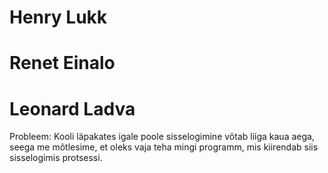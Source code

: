 # Henry Lukk
# Renet Einalo
# Leonard Ladva
Probleem: Kooli läpakates igale poole sisselogimine võtab liiga kaua aega, seega me mõtlesime, et oleks vaja teha mingi programm, mis kiirendab siis sisselogimis protsessi.
